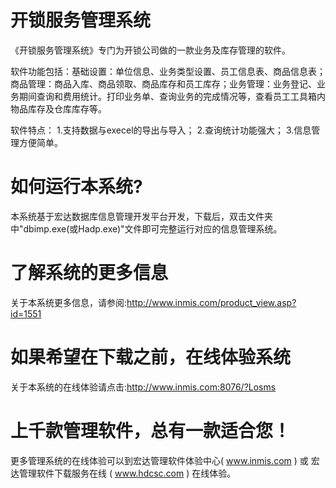 # 开锁服务管理系统

《开锁服务管理系统》专门为开锁公司做的一款业务及库存管理的软件。

软件功能包括：基础设置：单位信息、业务类型设置、员工信息表、商品信息表；商品管理：商品入库、商品领取、商品库存和员工库存；业务管理：业务登记、业务期间查询和费用统计。打印业务单、查询业务的完成情况等，查看员工工具箱内物品库存及仓库库存等。

软件特点： 1.支持数据与execel的导出与导入； 2.查询统计功能强大； 3.信息管理方便简单。

# 如何运行本系统?

本系统基于宏达数据库信息管理开发平台开发，下载后，双击文件夹中"dbimp.exe(或Hadp.exe)"文件即可完整运行对应的信息管理系统。

# 了解系统的更多信息

关于本系统更多信息，请参阅:http://www.inmis.com/product_view.asp?id=1551

# 如果希望在下载之前，在线体验系统

关于本系统的在线体验请点击:http://www.inmis.com:8076/?Losms

# 上千款管理软件，总有一款适合您！

更多管理系统的在线体验可以到宏达管理软件体验中心( www.inmis.com ) 或 宏达管理软件下载服务在线 ( www.hdcsc.com ) 在线体验。

